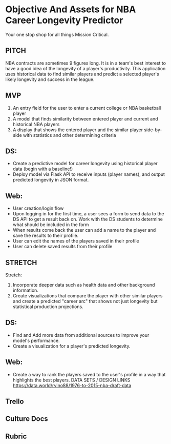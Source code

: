 # Objective And Assets for NBA Career Longevity Predictor
Your one stop shop for all things Mission Critical. 

## PITCH
NBA contracts are sometimes 9 figures long. It is in a team's best interest to have a good idea of the longevity of a player's productivity. This application uses historical data to find similar players and predict a selected player's likely longevity and success in the league.
## MVP
1. An entry field for the user to enter a current college or NBA basketball player
2. A model that finds similarity between entered player and current and historical NBA players
3. A display that shows the entered player and the similar player side-by-side with statistics and other determining criteria

## DS:
- Create a predictive model for career longevity using historical player data (begin with a baseline!)
- Deploy model via Flask API to receive inputs (player names), and output predicted longevity in JSON format.

## Web:
- User creation/login flow
- Upon logging in for the first time, a user sees a form to send data to the DS API to get a result back on.  Work with the DS students to determine what should be included in the form
- When results come back the user can add a name to the player and save the results to their profile.
- User can edit the names of the players saved in their profile
- User can delete saved results from their profile
## STRETCH
Stretch:
1. Incorporate deeper data such as health data and other background information.
2. Create visualizations that compare the player with other similar players and create a predicted "career arc" that shows not just longevity but statistical production projections.

## DS: 
- Find and Add more data from additional sources to improve your model's performance.
- Create a visualization for a player's predicted longevity. 

## Web:
- Create a way to rank the players saved to the user's profile in a way that highlights the best players.
DATA SETS / DESIGN LINKS
https://data.world/rvino88/1976-to-2015-nba-draft-data

## Trello
## Culture Docs
## Rubric
